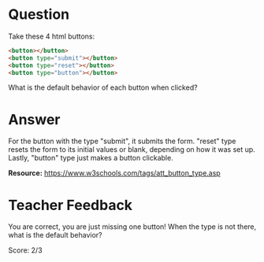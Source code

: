 # Question

Take these 4 html buttons:

```html
<button></button>
<button type="submit"></button>
<button type="reset"></button>
<button type="button"></button>
```

What is the default behavior of each button when clicked?

# Answer

For the button with the type "submit", it submits the form. "reset" type resets the form to its initial values or blank, depending on how it was set up. Lastly, "button" type just makes a button clickable.

**Resource:** https://www.w3schools.com/tags/att_button_type.asp

# Teacher Feedback

You are correct, you are just missing one button! When the type is not there, what is the default behavior? 

Score: 2/3
